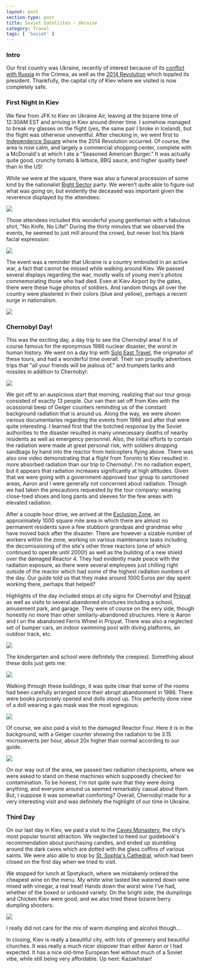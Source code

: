 ```yaml
---
layout: post
section-type: post
title: Soviet Satellites - Ukraine
category: Travel
tags: [ 'Soviet' ]
---
```


### Intro

Our first country was Ukraine, recently of interest because of its
[conflict with Russia](https://en.wikipedia.org/wiki/Annexation_of_Crimea_by_the_Russian_Federation)
in the Crimea, as well as the
[2014 Revolution](https://en.wikipedia.org/wiki/2014_Ukrainian_revolution)
which toppled its president. Thankfully, the capital city of Kiev where we visited
is now completely safe.

### First Night in Kiev

We flew from JFK to Kiev on Ukraine Air, leaving at the bizarre time of 12:30AM EST and
arriving in Kiev around dinner time. I somehow managed to break my glasses on the flight
(yes, the same pair I broke in Iceland), but the flight was otherwise uneventful.
After checking in, we went first to
[Independence Square](https://en.wikipedia.org/wiki/Maidan_Nezalezhnosti)
where the 2014 Revolution occurred. Of course, the area is now calm,
and largely a commercial shopping center, complete with a McDonald's
at which I ate a "Seasoned American Burger." It was actually quite good,
crunchy tomato & lettuce, BBQ sauce, and higher quality beef than in the US!

While we were at the square, there was also a funeral procession of some
kind by the nationalist [Right Sector](https://en.wikipedia.org/wiki/Right_Sector)
party.
We weren't quite able to figure
out what was going on, but evidently the deceased was important given the
reverence displayed by the attendees:

![](https://dl.dropboxusercontent.com/s/wshdwfppswpp4ep/P6030362.JPG?dl=0)

Those attendees included this wonderful young gentleman with a fabulous
shirt, "No Knife, No Life!" During the thirty minutes that we observed
the events, he seemed to just mill around the crowd, but never lost
his blank facial expression:

![](https://dl.dropboxusercontent.com/s/zrvsmkicktkrern/P6030354.JPG?dl=0)

The event was a reminder that Ukraine is a country embroiled in an active
war, a fact that cannot be missed while walking around Kiev. We passed
several displays regarding the war, mostly walls of young men's photos
commemorating those who had died. Even at Kiev Airport by the gates, there
were these huge photos of soldiers. And random things all over the
country were plastered in their colors (blue and yellow), perhaps a recent
surge in nationalism.

![](https://dl.dropboxusercontent.com/s/jy07k95fo3j8a1f/IMG_20160605_160247.jpg?dl=0)

### Chernobyl Day!

This was the exciting day, a day trip to see the Chernobyl area!
It is of course famous for the eponymous 1986 nuclear disaster,
the worst in human history.
We went on a day trip with [Solo East Travel](http://www.tourkiev.com/),
the originator of these tours, and had a wonderful time overall.
Their van proudly advertises trips that "all your friends will be jealous of,"
and trumpets tanks and missiles in addition to Chernobyl:

![](https://dl.dropboxusercontent.com/s/gw5r4tyeu94ejt8/P6040420.JPG?dl=0)

We got off to an auspicious start that morning,
realizing that our tour group consisted of exactly 13 people. 
Our van then set off from Kiev with the ocassional beep
of Geiger counters reminding us of the constant
background radiation that is around us.
Along the way, we were shown various documentaries regarding the events from
1986 and after that were quite interesting. I learned first
that the botched response by the Soviet authorities to the disaster
resulted in many unnecessary deaths of nearby residents as well as emergency
personnel. Also, the initial efforts to contain the radiation were made
at great personal risk, with soldiers dropping sandbags by hand into the reactor
from helicopters flying above.
There was also one video demonstrating that a flight from
Toronto to Kiev resulted in more absorbed radiation than our trip to
Chernobyl. I'm no radiation expert, but it appears that radiation increases
significantly at high altitudes.
Given that we were going with a government-approved tour group to
sanctioned areas, Aaron and I were generally not concerned about radiation.
Though we had taken the precautions requested by the tour company: wearing
close-toed shoes and long pants and sleeves for the few areas with
elevated radiation. 

After a couple hour drive, we arrived at the
[Exclusion Zone](https://en.wikipedia.org/wiki/Chernobyl_Exclusion_Zone),
an approximately 1000 square mile area in which
there are almost no permanent residents save a few stubborn grandpas
and grandmas who have moved back after the disaster.
There are however a sizable number of workers within the zone,
working on various maintenance tasks including the decomissioning of the
site's other three reactors (one of which continued to operate until 2000!)
as well as the building of a new shield over the damaged Reactor 4.
They had evidently made peace with the radiation exposure, as there were several
employees just chilling right outside of the reactor which had some
of the highest radiation numbers of the day. Our guide told us that they
make around 1000 Euros per day spent working there, perhaps that helped?


Highlights of the day included stops at city signs for Chernobyl and
[Pripyat](https://en.wikipedia.org/wiki/Pripyat)
as well as visits to several abandoned structures including a school, amusement
park, and garage. They were of course on the eery side, though honestly no more
than other similarly-abandoned structures.
Here is Aaron and I on the abandoned Ferris Wheel in Pripyat.
There was also a neglected
set of bumper cars, an indoor swimming pool with diving platforms, an outdoor
track, etc.

![](https://dl.dropboxusercontent.com/s/645m8hnvq7p4cyq/P6040442.JPG?dl=0)

The kindergarten and school were definitely the creepiest. Something about
these dolls just gets me:

![](https://dl.dropboxusercontent.com/s/su0r5wtpsr6etlo/P6040394.JPG?dl=0)

Walking through these buildings, it was quite clear that some of the rooms
had been carefully arranged since their abrupt abandonment in 1986. 
There were books
purposely opened and dolls stood up. This perfectly done view of a doll
wearing a gas mask was the most egregious:

![](https://dl.dropboxusercontent.com/s/wytitp4cjjig1w5/P6040460.JPG?dl=0)

Of course, we also paid a visit to the damaged Reactor Four. Here it is
in the background, with a Geiger counter showing the radiation to be 3.15
microsieverts per hour, about 20x higher than normal according to our guide.

![](https://dl.dropboxusercontent.com/s/rwujtjim1cun671/P6040416.JPG?dl=0)

On our way out of the area, we passed two radiation checkpoints, where we
were asked to stand on these machines which supposedly checked
for contamination. To be honest, I'm not quite sure that they were doing anything,
and everyone around us seemed remarkably casual about them. But, I suppose
it was somewhat comforting? Overall, Chernobyl made for a very interesting
visit and was definitely the highlight of our time in Ukraine.

### Third Day

On our last day in Kiev, we paid a visit to the
[Caves Monastery](https://en.wikipedia.org/wiki/Kiev_Pechersk_Lavra),
the city's most popular tourist attraction. We neglected to heed our guidebook's
recommendation about purchasing candles, and ended up stumbling around the dark
caves which are dotted with the glass coffins of various saints. We were also
able to stop by
[St. Sophia's Cathedral](https://en.wikipedia.org/wiki/Saint_Sophia%27s_Cathedral,_Kiev),
which had been closed on the first day when we tried to visit. 

We stopped for lunch at Spotykach, where we mistakenly ordered the cheapest wine
on the menu. My white wine tasted like watered down wine mixed with vinegar, a real
treat! Hands down the worst wine I've had, whether of the boxed or unboxed variety.
On the bright side, the dumplings and Chicken Kiev were good, and we also tried these bizarre
berry dumpling shooters:

![](https://dl.dropboxusercontent.com/s/xvjpste700i2aac/IMG_20160605_130009.jpg?dl=0)

I really did not care for the mix of warm dumpling and alcohol though...

In closing, Kiev is really a beautiful city, with lots of greenery and beautiful
churches. It was really a much nicer stopover than either Aaron or I had expected.
It has a nice old-time European feel without much of a Soviet vibe, while still
being very affordable. Up next: Kazakhstan!